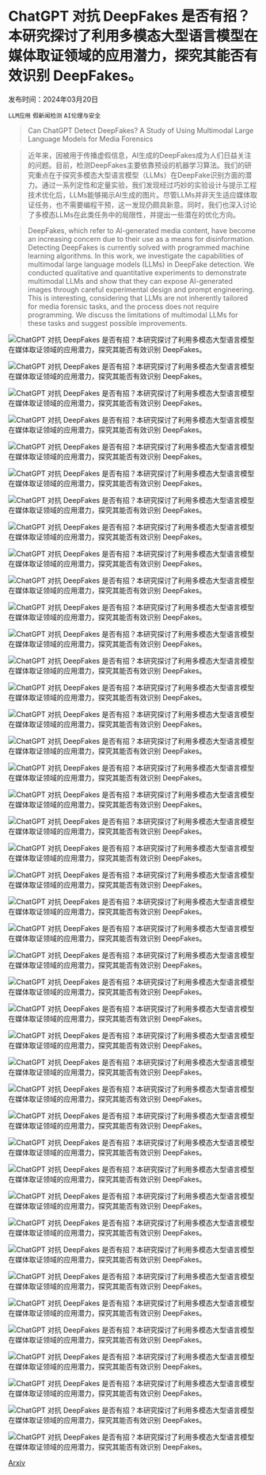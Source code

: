 # ChatGPT 对抗 DeepFakes 是否有招？本研究探讨了利用多模态大型语言模型在媒体取证领域的应用潜力，探究其能否有效识别 DeepFakes。

发布时间：2024年03月20日

`LLM应用` `假新闻检测` `AI伦理与安全`

> Can ChatGPT Detect DeepFakes? A Study of Using Multimodal Large Language Models for Media Forensics

> 近年来，因被用于传播虚假信息，AI生成的DeepFakes成为人们日益关注的问题。目前，检测DeepFakes主要依靠预设的机器学习算法。我们的研究重点在于探究多模态大型语言模型（LLMs）在DeepFake识别方面的潜力。通过一系列定性和定量实验，我们发现经过巧妙的实验设计与提示工程技术优化后，LLMs能够揭示AI生成的图片。尽管LLMs并非天生适应媒体取证任务，也不需要编程干预，这一发现仍颇具新意。同时，我们也深入讨论了多模态LLMs在此类任务中的局限性，并提出一些潜在的优化方向。

> DeepFakes, which refer to AI-generated media content, have become an increasing concern due to their use as a means for disinformation. Detecting DeepFakes is currently solved with programmed machine learning algorithms. In this work, we investigate the capabilities of multimodal large language models (LLMs) in DeepFake detection. We conducted qualitative and quantitative experiments to demonstrate multimodal LLMs and show that they can expose AI-generated images through careful experimental design and prompt engineering. This is interesting, considering that LLMs are not inherently tailored for media forensic tasks, and the process does not require programming. We discuss the limitations of multimodal LLMs for these tasks and suggest possible improvements.

![ChatGPT 对抗 DeepFakes 是否有招？本研究探讨了利用多模态大型语言模型在媒体取证领域的应用潜力，探究其能否有效识别 DeepFakes。](../../../paper_images/2403.14077/Fig1.png)

![ChatGPT 对抗 DeepFakes 是否有招？本研究探讨了利用多模态大型语言模型在媒体取证领域的应用潜力，探究其能否有效识别 DeepFakes。](../../../paper_images/2403.14077/LD312.jpg)

![ChatGPT 对抗 DeepFakes 是否有招？本研究探讨了利用多模态大型语言模型在媒体取证领域的应用潜力，探究其能否有效识别 DeepFakes。](../../../paper_images/2403.14077/DALLE3.png)

![ChatGPT 对抗 DeepFakes 是否有招？本研究探讨了利用多模态大型语言模型在媒体取证领域的应用潜力，探究其能否有效识别 DeepFakes。](../../../paper_images/2403.14077/Midjourney.jpg)

![ChatGPT 对抗 DeepFakes 是否有招？本研究探讨了利用多模态大型语言模型在媒体取证领域的应用潜力，探究其能否有效识别 DeepFakes。](../../../paper_images/2403.14077/FFHQ05066.png)

![ChatGPT 对抗 DeepFakes 是否有招？本研究探讨了利用多模态大型语言模型在媒体取证领域的应用潜力，探究其能否有效识别 DeepFakes。](../../../paper_images/2403.14077/StyeGAN3_21839.png)

![ChatGPT 对抗 DeepFakes 是否有招？本研究探讨了利用多模态大型语言模型在媒体取证领域的应用潜力，探究其能否有效识别 DeepFakes。](../../../paper_images/2403.14077/StyleGAN3_seed25710.png)

![ChatGPT 对抗 DeepFakes 是否有招？本研究探讨了利用多模态大型语言模型在媒体取证领域的应用潜力，探究其能否有效识别 DeepFakes。](../../../paper_images/2403.14077/FFHQ05270.png)

![ChatGPT 对抗 DeepFakes 是否有招？本研究探讨了利用多模态大型语言模型在媒体取证领域的应用潜力，探究其能否有效识别 DeepFakes。](../../../paper_images/2403.14077/FFHQ05094.png)

![ChatGPT 对抗 DeepFakes 是否有招？本研究探讨了利用多模态大型语言模型在媒体取证领域的应用潜力，探究其能否有效识别 DeepFakes。](../../../paper_images/2403.14077/Midjourney2c.png)

![ChatGPT 对抗 DeepFakes 是否有招？本研究探讨了利用多模态大型语言模型在媒体取证领域的应用潜力，探究其能否有效识别 DeepFakes。](../../../paper_images/2403.14077/FFHQ05116.png)

![ChatGPT 对抗 DeepFakes 是否有招？本研究探讨了利用多模态大型语言模型在媒体取证领域的应用潜力，探究其能否有效识别 DeepFakes。](../../../paper_images/2403.14077/05579.png)

![ChatGPT 对抗 DeepFakes 是否有招？本研究探讨了利用多模态大型语言模型在媒体取证领域的应用潜力，探究其能否有效识别 DeepFakes。](../../../paper_images/2403.14077/Sty_P1_000125.png)

![ChatGPT 对抗 DeepFakes 是否有招？本研究探讨了利用多模态大型语言模型在媒体取证领域的应用潜力，探究其能否有效识别 DeepFakes。](../../../paper_images/2403.14077/LD_P1_240.jpg)

![ChatGPT 对抗 DeepFakes 是否有招？本研究探讨了利用多模态大型语言模型在媒体取证领域的应用潜力，探究其能否有效识别 DeepFakes。](../../../paper_images/2403.14077/Sty_P6_4_cw_16.jpg)

![ChatGPT 对抗 DeepFakes 是否有招？本研究探讨了利用多模态大型语言模型在媒体取证领域的应用潜力，探究其能否有效识别 DeepFakes。](../../../paper_images/2403.14077/LD_P6_2_frame71.jpg)

![ChatGPT 对抗 DeepFakes 是否有招？本研究探讨了利用多模态大型语言模型在媒体取证领域的应用潜力，探究其能否有效识别 DeepFakes。](../../../paper_images/2403.14077/05642.png)

![ChatGPT 对抗 DeepFakes 是否有招？本研究探讨了利用多模态大型语言模型在媒体取证领域的应用潜力，探究其能否有效识别 DeepFakes。](../../../paper_images/2403.14077/Sty_P1_047925.png)

![ChatGPT 对抗 DeepFakes 是否有招？本研究探讨了利用多模态大型语言模型在媒体取证领域的应用潜力，探究其能否有效识别 DeepFakes。](../../../paper_images/2403.14077/LD_P1_231.jpg)

![ChatGPT 对抗 DeepFakes 是否有招？本研究探讨了利用多模态大型语言模型在媒体取证领域的应用潜力，探究其能否有效识别 DeepFakes。](../../../paper_images/2403.14077/Sty_P6_2_frame5.jpg)

![ChatGPT 对抗 DeepFakes 是否有招？本研究探讨了利用多模态大型语言模型在媒体取证领域的应用潜力，探究其能否有效识别 DeepFakes。](../../../paper_images/2403.14077/LD_P6_4_frame271.jpg)

![ChatGPT 对抗 DeepFakes 是否有招？本研究探讨了利用多模态大型语言模型在媒体取证领域的应用潜力，探究其能否有效识别 DeepFakes。](../../../paper_images/2403.14077/05586.png)

![ChatGPT 对抗 DeepFakes 是否有招？本研究探讨了利用多模态大型语言模型在媒体取证领域的应用潜力，探究其能否有效识别 DeepFakes。](../../../paper_images/2403.14077/Sty_P1_000229.png)

![ChatGPT 对抗 DeepFakes 是否有招？本研究探讨了利用多模态大型语言模型在媒体取证领域的应用潜力，探究其能否有效识别 DeepFakes。](../../../paper_images/2403.14077/LD_P1_356.jpg)

![ChatGPT 对抗 DeepFakes 是否有招？本研究探讨了利用多模态大型语言模型在媒体取证领域的应用潜力，探究其能否有效识别 DeepFakes。](../../../paper_images/2403.14077/Sty_P6_2_frame15.jpg)

![ChatGPT 对抗 DeepFakes 是否有招？本研究探讨了利用多模态大型语言模型在媒体取证领域的应用潜力，探究其能否有效识别 DeepFakes。](../../../paper_images/2403.14077/LD_P6_4_cw_81.jpg)

![ChatGPT 对抗 DeepFakes 是否有招？本研究探讨了利用多模态大型语言模型在媒体取证领域的应用潜力，探究其能否有效识别 DeepFakes。](../../../paper_images/2403.14077/x1.png)

![ChatGPT 对抗 DeepFakes 是否有招？本研究探讨了利用多模态大型语言模型在媒体取证领域的应用潜力，探究其能否有效识别 DeepFakes。](../../../paper_images/2403.14077/x4.png)

![ChatGPT 对抗 DeepFakes 是否有招？本研究探讨了利用多模态大型语言模型在媒体取证领域的应用潜力，探究其能否有效识别 DeepFakes。](../../../paper_images/2403.14077/x5.png)

![ChatGPT 对抗 DeepFakes 是否有招？本研究探讨了利用多模态大型语言模型在媒体取证领域的应用潜力，探究其能否有效识别 DeepFakes。](../../../paper_images/2403.14077/x6.png)

![ChatGPT 对抗 DeepFakes 是否有招？本研究探讨了利用多模态大型语言模型在媒体取证领域的应用潜力，探究其能否有效识别 DeepFakes。](../../../paper_images/2403.14077/x9.png)

![ChatGPT 对抗 DeepFakes 是否有招？本研究探讨了利用多模态大型语言模型在媒体取证领域的应用潜力，探究其能否有效识别 DeepFakes。](../../../paper_images/2403.14077/x10.png)

![ChatGPT 对抗 DeepFakes 是否有招？本研究探讨了利用多模态大型语言模型在媒体取证领域的应用潜力，探究其能否有效识别 DeepFakes。](../../../paper_images/2403.14077/ROC_raw.png)

![ChatGPT 对抗 DeepFakes 是否有招？本研究探讨了利用多模态大型语言模型在媒体取证领域的应用潜力，探究其能否有效识别 DeepFakes。](../../../paper_images/2403.14077/ROC_pped.png)

![ChatGPT 对抗 DeepFakes 是否有招？本研究探讨了利用多模态大型语言模型在媒体取证领域的应用潜力，探究其能否有效识别 DeepFakes。](../../../paper_images/2403.14077/x11.png)

![ChatGPT 对抗 DeepFakes 是否有招？本研究探讨了利用多模态大型语言模型在媒体取证领域的应用潜力，探究其能否有效识别 DeepFakes。](../../../paper_images/2403.14077/x14.png)

![ChatGPT 对抗 DeepFakes 是否有招？本研究探讨了利用多模态大型语言模型在媒体取证领域的应用潜力，探究其能否有效识别 DeepFakes。](../../../paper_images/2403.14077/x15.png)

![ChatGPT 对抗 DeepFakes 是否有招？本研究探讨了利用多模态大型语言模型在媒体取证领域的应用潜力，探究其能否有效识别 DeepFakes。](../../../paper_images/2403.14077/Rounds.png)

![ChatGPT 对抗 DeepFakes 是否有招？本研究探讨了利用多模态大型语言模型在媒体取证领域的应用潜力，探究其能否有效识别 DeepFakes。](../../../paper_images/2403.14077/Datasize.png)

![ChatGPT 对抗 DeepFakes 是否有招？本研究探讨了利用多模态大型语言模型在媒体取证领域的应用潜力，探究其能否有效识别 DeepFakes。](../../../paper_images/2403.14077/x16.png)

![ChatGPT 对抗 DeepFakes 是否有招？本研究探讨了利用多模态大型语言模型在媒体取证领域的应用潜力，探究其能否有效识别 DeepFakes。](../../../paper_images/2403.14077/x19.png)

![ChatGPT 对抗 DeepFakes 是否有招？本研究探讨了利用多模态大型语言模型在媒体取证领域的应用潜力，探究其能否有效识别 DeepFakes。](../../../paper_images/2403.14077/x20.png)

[Arxiv](https://arxiv.org/abs/2403.14077)
